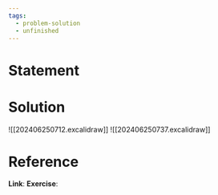 ```yaml
---
tags:
  - problem-solution
  - unfinished
---
```

# Statement 


# Solution
![[202406250712.excalidraw]]
![[202406250737.excalidraw]]
# Reference
**Link**:
**Exercise**: